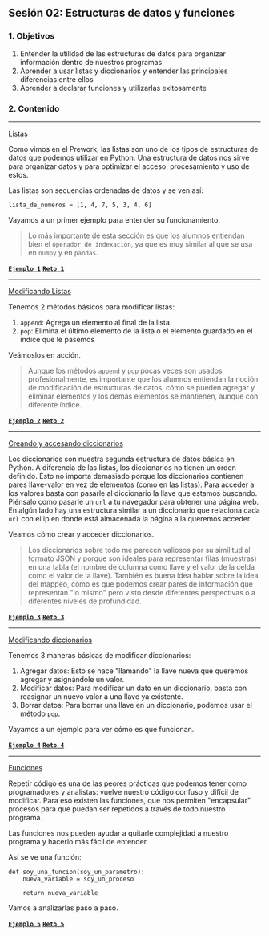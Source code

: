 
## Sesión 02: Estructuras de datos y funciones

### 1. Objetivos

1. Entender la utilidad de las estructuras de datos para organizar información dentro de nuestros programas
2. Aprender a usar listas y diccionarios y entender las principales diferencias entre ellos
3. Aprender a declarar funciones y utilizarlas exitosamente

### 2. Contenido

---

<ins>Listas</ins>

Como vimos en el Prework, las listas son uno de los tipos de estructuras de datos que podemos utilizar en Python. Una estructura de datos nos sirve para organizar datos y para optimizar el acceso, procesamiento y uso de estos.

Las listas son secuencias ordenadas de datos y se ven así:

`lista_de_numeros = [1, 4, 7, 5, 3, 4, 6]`

Vayamos a un primer ejemplo para entender su funcionamiento.

> Lo más importante de esta sección es que los alumnos entiendan bien el `operador de indexación`, ya que es muy similar al que se usa en `numpy` y en `pandas`.

[**`Ejemplo 1`**](Ejemplo-01/listas.ipynb)
[**`Reto 1`**](Reto-01/listas.ipynb)

---

<ins>Modificando Listas</ins>

Tenemos 2 métodos básicos para modificar listas:

1. `append`: Agrega un elemento al final de la lista
2. `pop`: Elimina el último elemento de la lista o el elemento guardado en el índice que le pasemos

Veámoslos en acción.

> Aunque los métodos `append` y `pop` pocas veces son usados profesionalmente, es importante que los alumnos entiendan la noción de modificación de estructuras de datos, cómo se pueden agregar y eliminar elementos y los demás elementos se mantienen, aunque con diferente índice.

[**`Ejemplo 2`**](Ejemplo-02/modificando_listas.ipynb)
[**`Reto 2`**](Reto-02/modificando_listas.ipynb)

---

<ins>Creando y accesando diccionarios</ins>

Los diccionarios son nuestra segunda estructura de datos básica en Python. A diferencia de las listas, los diccionarios no tienen un orden definido. Esto no importa demasiado porque los diccionarios contienen pares llave-valor en vez de elementos (como en las listas). Para acceder a los valores basta con pasarle al diccionario la llave que estamos buscando. Piénsalo como pasarle un `url` a tu navegador para obtener una página web. En algún lado hay una estructura similar a un diccionario que relaciona cada `url` con el ip en donde está almacenada la página a la queremos acceder.

Veamos cómo crear y acceder diccionarios.

> Los diccionarios sobre todo me parecen valiosos por su similitud al formato JSON y porque son ideales para representar filas (muestras) en una tabla (el nombre de columna como llave y el valor de la celda como el valor de la llave). También es buena idea hablar sobre la idea del mappeo, cómo es que podemos crear pares de información que representan "lo mismo" pero visto desde diferentes perspectivas o a diferentes niveles de profundidad.

[**`Ejemplo 3`**](Ejemplo-03/diccionarios.ipynb)
[**`Reto 3`**](Reto-03/diccionarios.ipynb)

---

<ins>Modificando diccionarios</ins>

Tenemos 3 maneras básicas de modificar diccionarios:

1. Agregar datos: Esto se hace "llamando" la llave nueva que queremos agregar y asignándole un valor.
2. Modificar datos: Para modificar un dato en un diccionario, basta con reasignar un nuevo valor a una llave ya existente.
3. Borrar datos: Para borrar una llave en un diccionario, podemos usar el método `pop`.

Vayamos a un ejemplo para ver cómo es que funcionan.

>

[**`Ejemplo 4`**](Ejemplo-04/modificando_diccionarios.ipynb)
[**`Reto 4`**](Reto-04/modificando_diccionarios.ipynb)

---

<ins>Funciones</ins>

Repetir código es una de las peores prácticas que podemos tener como programadores y analistas: vuelve nuestro código confuso y difícil de modificar. Para eso existen las funciones, que nos permiten "encapsular" procesos para que puedan ser repetidos a través de todo nuestro programa.

Las funciones nos pueden ayudar a quitarle complejidad a nuestro programa y hacerlo más fácil de entender.

Así se ve una función:

```
def soy_una_funcion(soy_un_parametro):
    nueva_variable = soy_un_proceso
    
    return nueva_variable
```

Vamos a analizarlas paso a paso.

>

[**`Ejemplo 5`**](Ejemplo-05/funciones.ipynb)
[**`Reto 5`**](Reto-05/funciones.ipynb)